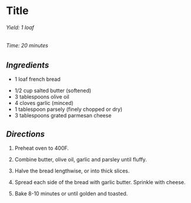 # Title

######  Yield: 1 loaf
######  Time:  20 minutes

##  *Ingredients*
- 1 loaf french bread
<!--     -->
- 1/2 cup salted butter (softened)
- 3 tablespoons olive oil
- 4 cloves garlic (minced)
- 1 tablespoon parsely (finely chopped or dry)
- 3 tablespoons grated parmesan cheese

##  *Directions*
1. Preheat oven to 400F.

2. Combine butter, olive oil, garlic and parsley until fluffy.

3. Halve the bread lengthwise, or into thick slices.

4. Spread each side of the bread with garlic butter. Sprinkle with cheese.

5. Bake 8-10 minutes or until golden and toasted.